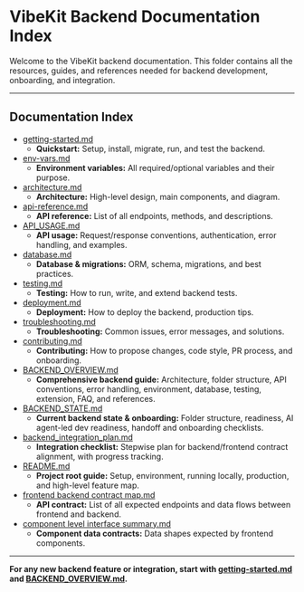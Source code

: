 # VibeKit Backend Documentation Index

Welcome to the VibeKit backend documentation. This folder contains all the resources, guides, and references needed for backend development, onboarding, and integration.

---

## Documentation Index

- [getting-started.md](./getting-started.md)
  - **Quickstart:** Setup, install, migrate, run, and test the backend.
- [env-vars.md](./env-vars.md)
  - **Environment variables:** All required/optional variables and their purpose.
- [architecture.md](./architecture.md)
  - **Architecture:** High-level design, main components, and diagram.
- [api-reference.md](./api-reference.md)
  - **API reference:** List of all endpoints, methods, and descriptions.
- [API_USAGE.md](./API_USAGE.md)
  - **API usage:** Request/response conventions, authentication, error handling, and examples.
- [database.md](./database.md)
  - **Database & migrations:** ORM, schema, migrations, and best practices.
- [testing.md](./testing.md)
  - **Testing:** How to run, write, and extend backend tests.
- [deployment.md](./deployment.md)
  - **Deployment:** How to deploy the backend, production tips.
- [troubleshooting.md](./troubleshooting.md)
  - **Troubleshooting:** Common issues, error messages, and solutions.
- [contributing.md](./contributing.md)
  - **Contributing:** How to propose changes, code style, PR process, and onboarding.
- [BACKEND_OVERVIEW.md](./BACKEND_OVERVIEW.md)
  - **Comprehensive backend guide:** Architecture, folder structure, API conventions, error handling, environment, database, testing, extension, FAQ, and references.
- [BACKEND_STATE.md](./BACKEND_STATE.md)
  - **Current backend state & onboarding:** Folder structure, readiness, AI agent-led dev readiness, handoff and onboarding checklists.
- [backend_integration_plan.md](./backend_integration_plan.md)
  - **Integration checklist:** Stepwise plan for backend/frontend contract alignment, with progress tracking.
- [README.md](../README.md)
  - **Project root guide:** Setup, environment, running locally, production, and high-level feature map.
- [frontend backend contract map.md](../frontend%20backend%20contract%20map.md)
  - **API contract:** List of all expected endpoints and data flows between frontend and backend.
- [component level interface summary.md](../component%20level%20interface%20summary.md)
  - **Component data contracts:** Data shapes expected by frontend components.

---

**For any new backend feature or integration, start with [getting-started.md](./getting-started.md) and [BACKEND_OVERVIEW.md](./BACKEND_OVERVIEW.md).** 